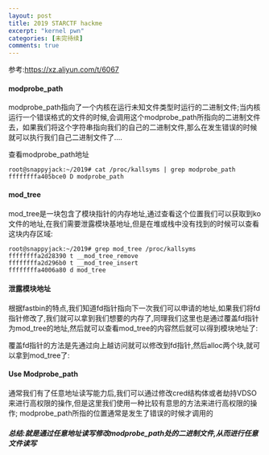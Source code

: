 ```yaml
---
layout: post
title: 2019 STARCTF hackme
excerpt: "kernel pwn"
categories: [未完待续]
comments: true
---
```

参考:https://xz.aliyun.com/t/6067
#### modprobe_path
modprobe_path指向了一个内核在运行未知文件类型时运行的二进制文件;当内核运行一个错误格式的文件的时候,会调用这个modprobe_path所指向的二进制文件去，如果我们将这个字符串指向我们的自己的二进制文件,那么在发生错误的时候就可以执行我们自己二进制文件了....

查看modprobe_path地址
```
root@snappyjack:~/2019# cat /proc/kallsyms | grep modprobe_path
ffffffffa405bce0 D modprobe_path
```
#### mod_tree
mod_tree是一块包含了模块指针的内存地址,通过查看这个位置我们可以获取到ko文件的地址,在我们需要泄露模块基地址,但是在堆或栈中没有找到的时候可以查看这块内存区域:
```
root@snappyjack:~/2019# grep mod_tree /proc/kallsyms
ffffffffa2d28390 t __mod_tree_remove
ffffffffa2d296b0 t __mod_tree_insert
ffffffffa4006a80 d mod_tree
```
#### 泄露模块地址
根据fastbin的特点,我们知道fd指针指向下一次我们可以申请的地址,如果我们将fd指针修改了,我们就可以拿到我们想要的内存了,同理我们这里也是通过覆盖fd指针为mod_tree的地址,然后就可以查看mod_tree的内容然后就可以得到模块地址了:

覆盖fd指针的方法是先通过向上越访问就可以修改到fd指针,然后alloc两个块,就可以拿到mod_tree了:

#### Use Modprobe_path
通常我们有了任意地址读写能力后,我们可以通过修改cred结构体或者劫持VDSO来进行高权限的操作,但是这里我们使用一种比较有意思的方法来进行高权限的操作;
modprobe_path所指的位置通常是发生了错误的时候才调用的

##### 总结:就是通过任意地址读写修改modprobe_path处的二进制文件,从而进行任意文件读写